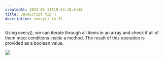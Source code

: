```yaml
---
createdAt: 2022-01-11T19:34:18.644Z
title: JavaScript tip 🧠
description: every() in JS
---
```

Using every(), we can iterate through all items in an array and check if all of them meet conditions inside a method. The result of this operation is provided as a boolean value.

![](/img/screen-shot-2022-01-11-at-22.49.01.png)